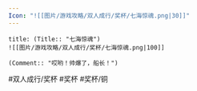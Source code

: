 ```yaml
---
Icon: "![[图片/游戏攻略/双人成行/奖杯/七海惊魂.png|30]]"
---
```

```ad-common-bronze-trophy
title: (Title:: "七海惊魂")
![[图片/游戏攻略/双人成行/奖杯/七海惊魂.png|100]]

(Comment:: "哎哟！帅爆了，船长！")
```

#双人成行/奖杯 #奖杯 #奖杯/铜
